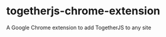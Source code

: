 togetherjs-chrome-extension
===========================

A Google Chrome extension to add TogetherJS to any site
